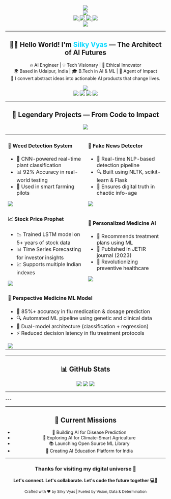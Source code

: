 <!-- Silky Vyas - -README.md -->

<!-- README Profile for Silky Vyas -->

<!-- Hero Banner -->
<div align="center">
  <img src="https://readme-typing-svg.herokuapp.com?font=Orbitron&size=60&duration=3000&pause=1000&color=00D9FF&center=true&vCenter=true&width=900&lines=S+I+L+K+Y++++V+Y+A+S;A+I++;+A+R+C+H+I+T+E+C+T;V+I+S+I+O+N+A+R+Y" />
  <br/>
  <img src="https://readme-typing-svg.herokuapp.com?font=JetBrains+Mono&size=18&duration=3000&pause=1000&color=FF6B6B&center=true&vCenter=true&width=1000&lines=🔮+Visionary+AI+Engineer+Crafting+Intelligence+with+Purpose+%26+Precision;⚡+Turning+Mathematics+into+Magic+%7C+Code+into+Consciousness;🚀+Pioneering+Digital+Breakthroughs+That+Reshape+Humanity" />
</div>

<!-- Social + Contact -->
<div align="center">
  <a href="mailto:vyassilky2004@gmail.com">
    <img src="https://img.shields.io/badge/📧_CONTACT_ME-FF6B6B?style=for-the-badge&logo=gmail&logoColor=white&labelColor=0D1117" />
  </a>
  <a href="https://github.com/hopessugar">
    <img src="https://img.shields.io/badge/🚀_GITHUB-4ECDC4?style=for-the-badge&logo=github&logoColor=white&labelColor=0D1117" />
  </a>
  <a href="https://linkedin.com/in/silky-vyas">
    <img src="https://img.shields.io/badge/💼_LINKEDIN-0077B5?style=for-the-badge&logo=linkedin&logoColor=white&labelColor=0D1117" />
  </a>
  <a href="https://twitter.com/silkyvyas">
    <img src="https://img.shields.io/badge/🐦_TWITTER-1DA1F2?style=for-the-badge&logo=twitter&logoColor=white&labelColor=0D1117" />
  </a>
  <br/>
  <img src="https://komarev.com/ghpvc/?username=hopessugar&style=for-the-badge&color=blueviolet&label=Profile+Views&labelColor=0D1117" />
</div>

<!-- About Section -->
<hr/>
<div align="center">
  <h2>👋🏻 Hello World! I'm <span style="color:#00D9FF">Silky Vyas</span> — The Architect of AI Futures</h2>
  <p>
    🔥 AI Engineer | 💡 Tech Visionary | 🎯 Ethical Innovator<br/>
    🌍 Based in Udaipur, India | 🎓 B.Tech in AI & ML | 🚀 Agent of Impact<br/>
    🧠 I convert abstract ideas into actionable AI products that change lives.
  </p>
</div>

<!-- Skill Icons -->
<div align="center">
  <img src="https://skillicons.dev/icons?i=python,tensorflow,pytorch,opencv,sklearn,pandas,numpy,jupyter,vscode,git,github,mysql,postgresql,mongodb,aws,gcp,docker,linux,html,css,js,react,nodejs,cpp,r&theme=dark&perline=8" />
</div>

<!-- Skill Tags -->
<div align="center">
  <img src="https://img.shields.io/badge/🤖_AI_Engineering-FF6B6B?style=for-the-badge&labelColor=0D1117" />
  <img src="https://img.shields.io/badge/📊_Data_Analytics-4ECDC4?style=for-the-badge&labelColor=0D1117" />
  <img src="https://img.shields.io/badge/☁️_Cloud_Computing-45B7D1?style=for-the-badge&labelColor=0D1117" />
  <img src="https://img.shields.io/badge/🌐_Full_Stack_Dev-00D9FF?style=for-the-badge&labelColor=0D1117" />
</div>

<!-- Legendary Projects Section -->
 <hr/>
<div align="center">
  <h2>🚀 Legendary Projects — From Code to Impact</h2>
  <img src="https://capsule-render.vercel.app/api?type=waving&color=gradient&height=100&section=header"/>
</div>

<table align="center">
  <tr>
    <td width="50%">
      <h4>🌿 <strong>Weed Detection System</strong></h4>
      <ul>
        <li>🧠 CNN-powered real-time plant classification</li>
        <li>📊 92% Accuracy in real-world testing</li>
        <li>🌾 Used in smart farming pilots</li>
      </ul>
      <a href="https://github.com/hopessugar/weed_detection">
        <img src="https://img.shields.io/badge/EXPLORE_PROJECT-4ECDC4?style=for-the-badge&logo=github&logoColor=white&labelColor=0D1117" />
      </a>
    </td>
    <td width="50%">
      <h4>📰 <strong>Fake News Detector</strong></h4>
      <ul>
        <li>📡 Real-time NLP-based detection pipeline</li>
        <li>🔍 Built using NLTK, scikit-learn & Flask</li>
        <li>🔐 Ensures digital truth in chaotic info-age</li>
      </ul>
      <a href="https://github.com/hopessugar/fake_news_detection">
        <img src="https://img.shields.io/badge/EXPLORE_PROJECT-FF6B6B?style=for-the-badge&logo=github&logoColor=white&labelColor=0D1117" />
      </a>
    </td>
  </tr>
  <tr>
    <td>
      <h4>📈 <strong>Stock Price Prophet</strong></h4>
      <ul>
        <li>📉 Trained LSTM model on 5+ years of stock data</li>
        <li>📊 Time Series Forecasting for investor insights</li>
        <li>💹 Supports multiple Indian indexes</li>
      </ul>
      <a href="https://github.com/hopessugar/stock_price_detection">
        <img src="https://img.shields.io/badge/EXPLORE_PROJECT-45B7D1?style=for-the-badge&logo=github&logoColor=white&labelColor=0D1117" />
      </a>
    </td>
    <td>
      <h4>💊 <strong>Personalized Medicine AI</strong></h4>
      <ul>
        <li>🧬 Recommends treatment plans using ML</li>
        <li>📜 Published in JETIR journal (2023)</li>
        <li>🏥 Revolutionizing preventive healthcare</li>
      </ul>
      <a href="https://www.jetir.org/view?paper=JETIRGW06026">
        <img src="https://img.shields.io/badge/READ_RESEARCH-blueviolet?style=for-the-badge&logo=academia&logoColor=white&labelColor=0D1117" />
      </a>
    </td>
  </tr>
  <tr>
    <td colspan="2">
      <h4>🧠 <strong>Perspective Medicine ML Model</strong></h4>
      <ul>
        <li>📡 85%+ accuracy in flu medication & dosage prediction</li>
        <li>🔍 Automated ML pipeline using genetic and clinical data</li>
        <li>🧪 Dual-model architecture (classification + regression)</li>
        <li>⚡ Reduced decision latency in flu treatment protocols</li>
      </ul>
      <a href="https://github.com/hopessugar/Prespective_meds">
        <img src="https://img.shields.io/badge/EXPLORE_PROJECT-00BFFF?style=for-the-badge&logo=github&logoColor=white&labelColor=0D1117" />
      </a>
    </td>
  </tr>
</table>

<hr/>

<div align="center">
  <h2>📊 GitHub Stats</h2>
  <img src="https://github-readme-stats.vercel.app/api?username=hopessugar&show_icons=true&theme=tokyonight&hide_border=true&border_radius=15&bg_color=0D1117" />
  <img src="https://github-readme-streak-stats.herokuapp.com?user=hopessugar&theme=tokyonight&hide_border=true&border_radius=15&background=0D1117" />
  <img src="https://github-readme-stats.vercel.app/api/top-langs/?username=hopessugar&layout=compact&theme=tokyonight&hide_border=true&border_radius=15&bg_color=0D1117" />
</div>

<hr/>
---



<!-- Current Missions -->
<hr/>
<div align="center">
  <h2>🎯 Current Missions</h2>
  <ul>
    <li>🏥 Building AI for Disease Prediction</li>
    <li>🌱 Exploring AI for Climate-Smart Agriculture</li>
    <li>📚 Launching Open Source ML Library</li>
    <li>🧠 Creating AI Education Platform for India</li>
  </ul>
</div>

<!-- Closing Statement -->
<hr/>
<div align="center">
  <h3>Thanks for visiting my digital universe 🌌</h3>
  <p><strong>Let's connect. Let's collaborate. Let's code the future together 💻🚀</strong></p>
</div>

<!-- Footer -->
<div align="center">
  <sub>
    Crafted with ❤️ by Silky Vyas | Fueled by Vision, Data & Determination
  </sub>
</div>
